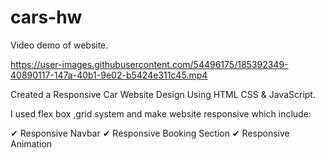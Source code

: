 # cars-hw
Video demo of website.

https://user-images.githubusercontent.com/54496175/185392349-40890117-147a-40b1-9e02-b5424e311c45.mp4

Created a Responsive Car Website Design Using HTML CSS & JavaScript.

I used flex box ,grid system and make website responsive which include:

✔ Responsive Navbar
✔ Responsive Booking Section
✔ Responsive Animation
